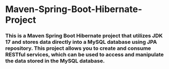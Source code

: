 # Maven-Spring-Boot-Hibernate-Project
### This is a Maven Spring Boot Hibernate project that utilizes JDK 17 and stores data directly into a MySQL database using JPA repository. This project allows you to create and consume RESTful services, which can be used to access and manipulate the data stored in the MySQL database.
